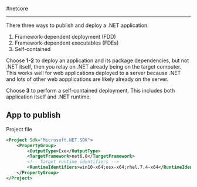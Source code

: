 #netcore

---

There three ways to publish and deploy a .NET application.

1) Framework-dependent deployment (FDD)
2) Framework-dependent executables (FDEs)
3) Self-contained

Choose **1-2** to deploy an application and its package dependencies, but not .NET itself, then you relay on .NET already being on the target computer. This works well for web applications deployed to a server because .NET and lots of other web aopplications are likely already on the server.

Choose **3** to perform a self-contained deployment. This includes both application itself and .NET runtime.

## App to publish

Project file

```xml
<Project Sdk="Microsoft.NET.SDK">
	<PropertyGroup>
		<OutputType>Exe</OutputType>
		<TargetFramework>net6.0</TargetFramework>
		<!-- Target runtime identifiers -->
		<RuntimeIdentifiers>win10-x64;osx-x64;rhel.7.4-x64</RuntimeIdentifiers>
	</PropertyGroup>
</Project>
```

